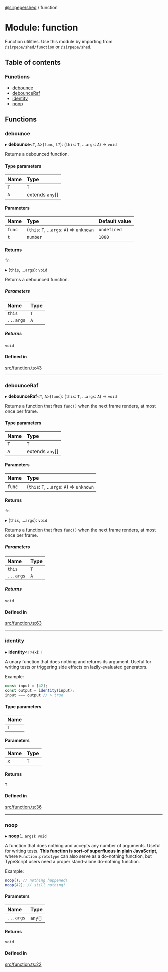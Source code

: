 [@sirpepe/shed](../README.md) / function

# Module: function

Function utilities. Use this module by importing from
`@sirpepe/shed/function` or `@sirpepe/shed`.

## Table of contents

### Functions

- [debounce](function.md#debounce)
- [debounceRaf](function.md#debounceraf)
- [identity](function.md#identity)
- [noop](function.md#noop)

## Functions

### debounce

▸ **debounce**<`T`, `A`\>(`func`, `t?`): (`this`: `T`, ...`args`: `A`) => `void`

Returns a debounced function.

#### Type parameters

| Name | Type |
| :------ | :------ |
| `T` | `T` |
| `A` | extends `any`[] |

#### Parameters

| Name | Type | Default value |
| :------ | :------ | :------ |
| `func` | (`this`: `T`, ...`args`: `A`) => `unknown` | `undefined` |
| `t` | `number` | `1000` |

#### Returns

`fn`

▸ (`this`, ...`args`): `void`

Returns a debounced function.

##### Parameters

| Name | Type |
| :------ | :------ |
| `this` | `T` |
| `...args` | `A` |

##### Returns

`void`

#### Defined in

[src/function.ts:43](https://github.com/SirPepe/shed/blob/71fe277/src/function.ts#L43)

___

### debounceRaf

▸ **debounceRaf**<`T`, `A`\>(`func`): (`this`: `T`, ...`args`: `A`) => `void`

Returns a function that fires `func()` when the next frame renders, at most
once per frame.

#### Type parameters

| Name | Type |
| :------ | :------ |
| `T` | `T` |
| `A` | extends `any`[] |

#### Parameters

| Name | Type |
| :------ | :------ |
| `func` | (`this`: `T`, ...`args`: `A`) => `unknown` |

#### Returns

`fn`

▸ (`this`, ...`args`): `void`

Returns a function that fires `func()` when the next frame renders, at most
once per frame.

##### Parameters

| Name | Type |
| :------ | :------ |
| `this` | `T` |
| `...args` | `A` |

##### Returns

`void`

#### Defined in

[src/function.ts:63](https://github.com/SirPepe/shed/blob/71fe277/src/function.ts#L63)

___

### identity

▸ **identity**<`T`\>(`x`): `T`

A unary function that does nothing and returns its argument. Useful for
writing tests or triggering side effects on lazily-evaluated generators.

Example:

```typescript
const input = [42];
const output = identity(input);
input === output // > true
```

#### Type parameters

| Name |
| :------ |
| `T` |

#### Parameters

| Name | Type |
| :------ | :------ |
| `x` | `T` |

#### Returns

`T`

#### Defined in

[src/function.ts:36](https://github.com/SirPepe/shed/blob/71fe277/src/function.ts#L36)

___

### noop

▸ **noop**(...`args`): `void`

A function that does nothing and accepts any number of arguments. Useful for
writing tests. **This function is sort-of superfluous in plain JavaScript**,
where `Function.prototype` can also serve as a do-nothing function, but
TypeScript users need a proper stand-alone do-nothing function.

Example:

```typescript
noop(); // nothing happened!
noop(42); // still nothing!
```

#### Parameters

| Name | Type |
| :------ | :------ |
| `...args` | `any`[] |

#### Returns

`void`

#### Defined in

[src/function.ts:22](https://github.com/SirPepe/shed/blob/71fe277/src/function.ts#L22)
